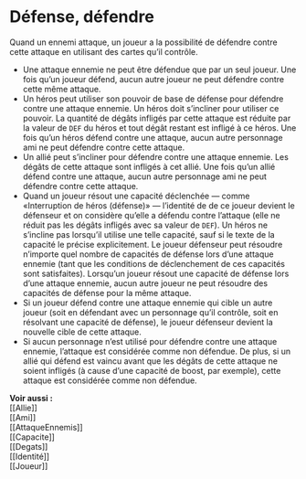# Défense, défendre
Quand un ennemi attaque, un joueur a la possibilité de défendre contre cette attaque en utilisant des cartes qu’il contrôle.
- Une attaque ennemie ne peut être défendue que par un seul joueur. Une fois qu’un joueur défend, aucun autre joueur ne peut défendre contre cette même attaque.
- Un héros peut utiliser son pouvoir de base de défense pour défendre contre une attaque ennemie. Un héros doit s’incliner pour utiliser ce pouvoir. La quantité de dégâts infligés par cette attaque est réduite par la valeur de `DEF` du héros et tout dégât restant est infligé à ce héros. Une fois qu’un héros défend contre une attaque, aucun autre personnage ami ne peut défendre contre cette attaque.
- Un allié peut s’incliner pour défendre contre une attaque ennemie. Les dégâts de cette attaque sont infligés à cet allié. Une fois qu’un allié défend contre une attaque, aucun autre personnage ami ne peut défendre contre cette attaque.
- Quand un joueur résout une capacité déclenchée — comme «Interruption de héros (défense)» — l’identité de de ce joueur devient le défenseur et on considère qu’elle a défendu contre l’attaque (elle ne réduit pas les dégâts infligés avec sa valeur de `DEF`). Un héros ne s’incline pas lorsqu’il utilise une telle capacité, sauf si le texte de la capacité le précise explicitement. Le joueur défenseur peut résoudre n’importe quel nombre de capacités de défense lors d’une attaque ennemie (tant que les conditions de déclenchement de ces capacités sont satisfaites). Lorsqu’un joueur résout une capacité de défense lors d’une attaque ennemie, aucun autre joueur ne peut résoudre des capacités de défense pour la même attaque.
- Si un joueur défend contre une attaque ennemie qui cible un autre joueur (soit en défendant avec un personnage qu’il contrôle, soit en résolvant une capacité de défense), le joueur défenseur devient la nouvelle cible de cette attaque.
- Si aucun personnage n’est utilisé pour défendre contre une attaque ennemie, l’attaque est considérée comme non défendue. De plus, si un allié qui défend est vaincu avant que les dégâts de cette attaque ne soient infligés (à cause d’une capacité de boost, par exemple), cette attaque est considérée comme non défendue.

**Voir aussi :**  
[[Allie]]  
[[Ami]]  
[[AttaqueEnnemis]]  
[[Capacite]]  
[[Degats]]  
[[Identité]]  
[[Joueur]]